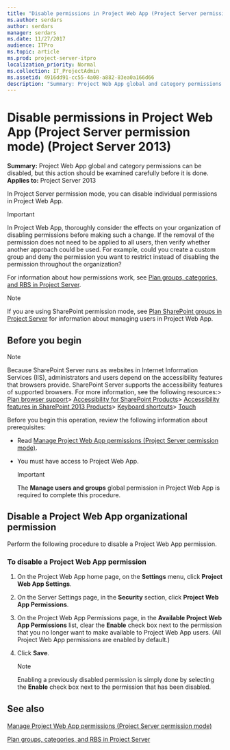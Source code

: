 ```yaml
---
title: "Disable permissions in Project Web App (Project Server permission mode) (Project Server 2013)"
ms.author: serdars
author: serdars
manager: serdars
ms.date: 11/27/2017
audience: ITPro
ms.topic: article
ms.prod: project-server-itpro
localization_priority: Normal
ms.collection: IT_ProjectAdmin
ms.assetid: 4916dd91-cc55-4a08-a882-83ea0a166d66
description: "Summary: Project Web App global and category permissions can be disabled, but this action should be examined carefully before it is done."
---
```


# Disable permissions in Project Web App (Project Server permission mode) (Project Server 2013)
 
 **Summary:** Project Web App global and category permissions can be disabled, but this action should be examined carefully before it is done.<br/>
**Applies to:** Project Server 2013
  
In Project Server permission mode, you can disable individual permissions in Project Web App.
  
> [!IMPORTANT]
> In Project Web App, thoroughly consider the effects on your organization of disabling permissions before making such a change. If the removal of the permission does not need to be applied to all users, then verify whether another approach could be used. For example, could you create a custom group and deny the permission you want to restrict instead of disabling the permission throughout the organization? 
  
For information about how permissions work, see [Plan groups, categories, and RBS in Project Server](plan-groups-categories-and-rbs-in-project-server.md).
  
> [!NOTE]
> If you are using SharePoint permission mode, see [Plan SharePoint groups in Project Server](plan-sharepoint-groups-in-project-server.md) for information about managing users in Project Web App.
  
## Before you begin

> [!NOTE]
>  Because SharePoint Server runs as websites in Internet Information Services (IIS), administrators and users depend on the accessibility features that browsers provide. SharePoint Server supports the accessibility features of supported browsers. For more information, see the following resources:> [Plan browser support](/SharePoint/install/browser-support-planning)> [Accessibility for SharePoint Products](/SharePoint/accessibility-guidelines)> [Accessibility features in SharePoint 2013 Products](https://go.microsoft.com/fwlink/p/?LinkId=246501)> [Keyboard shortcuts](https://go.microsoft.com/fwlink/p/?LinkID=246504)> [Touch](/windows/win32/wintouch/windows-touch-gestures-overview)
  
Before you begin this operation, review the following information about prerequisites:
  
- Read [Manage Project Web App permissions (Project Server permission mode)](manage-project-web-app-permissions-project-server-permission-mode.md).
    
- You must have access to Project Web App.
    
    > [!IMPORTANT]
    > The **Manage users and groups** global permission in Project Web App is required to complete this procedure.
  
## Disable a Project Web App organizational permission

Perform the following procedure to disable a Project Web App permission.
  
### To disable a Project Web App permission

1. On the Project Web App home page, on the **Settings** menu, click **Project Web App Settings**.
    
2. On the Server Settings page, in the **Security** section, click **Project Web App Permissions**.
    
3. On the Project Web App Permissions page, in the **Available Project Web App Permissions** list, clear the **Enable** check box next to the permission that you no longer want to make available to Project Web App users. (All Project Web App permissions are enabled by default.)
    
4. Click **Save**.
    
    > [!NOTE]
    > Enabling a previously disabled permission is simply done by selecting the **Enable** check box next to the permission that has been disabled.
  
## See also

#### 

[Manage Project Web App permissions (Project Server permission mode)](manage-project-web-app-permissions-project-server-permission-mode.md)
  
[Plan groups, categories, and RBS in Project Server](plan-groups-categories-and-rbs-in-project-server.md)